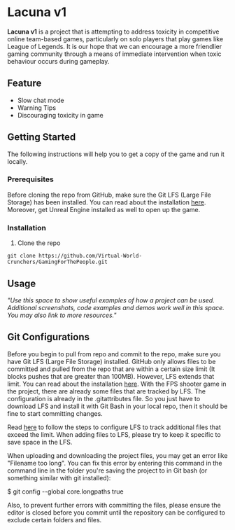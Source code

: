 # Lacuna v1

**Lacuna v1** is a project that is attempting to address toxicity in competitive online team-based games, particularly on solo players that play games like League of Legends. It is our hope that we can encourage a more friendlier gaming community through a means of immediate intervention when toxic behaviour occurs during gameplay.

## Feature
* Slow chat mode
* Warning Tips
* Discouraging toxicity in game

## Getting Started
The following instructions will help you to get a copy  of the game and run it locally.

### Prerequisites 
Before cloning the repo from GitHub, make sure the Git LFS (Large File Storage) has been installed.  You can read about the installation [here](https://docs.github.com/en/repositories/working-with-files/managing-large-files/installing-git-large-file-storage). Moreover, get Unreal Engine installed as well to open up the game.

### Installation
1. Clone the repo
```shell
git clone https://github.com/Virtual-World-Crunchers/GamingForThePeople.git
```

## Usage
_"Use this space to show useful examples of how a project can be used. Additional screenshots, code examples and demos work well in this space. You may also link to more resources."_


## Git Configurations

Before you begin to pull from repo and commit to the repo, make sure you have Git LFS (Large File Storage) installed. GitHub only allows files to be committed and pulled from the repo that are within a certain size limit (It blocks pushes that are greater than 100MB). However, LFS extends that limit. You can read about the installation [here](https://docs.github.com/en/repositories/working-with-files/managing-large-files/installing-git-large-file-storage). With the FPS shooter game in the project, there are already some files that are tracked by LFS. The configuration is already in the .gitattributes file. So you just have to download LFS and install it with Git Bash in your local repo, then it should be fine to start committing changes. 

Read [here](https://docs.github.com/en/repositories/working-with-files/managing-large-files/configuring-git-large-file-storage) to follow the steps to configure LFS to track additional files that exceed the limit. When adding files to LFS, please try to keep it specific to save space in the LFS.

When uploading and downloading the project files, you may get an error like "Filename too long". You can fix this error by entering this command in the command line in the folder you're saving the project to in Git bash (or something similar with git installed): 

$ git config --global core.longpaths true

Also, to prevent further errors with committing the files, please ensure the editor is closed before you commit until the repository can be configured to exclude certain folders and files.
